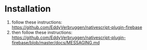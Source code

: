 # Installation
1. follow these instructions: https://github.com/EddyVerbruggen/nativescript-plugin-firebase
2. then follow these instructions: https://github.com/EddyVerbruggen/nativescript-plugin-firebase/blob/master/docs/MESSAGING.md
